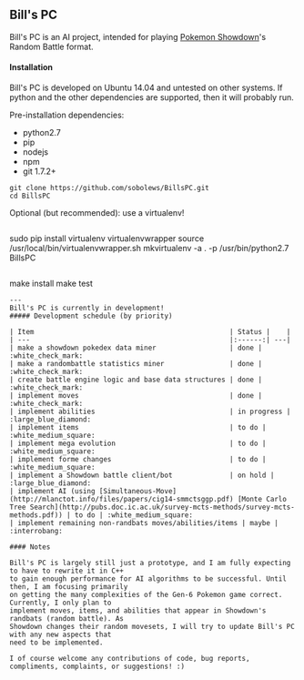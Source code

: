 ## Bill's PC
Bill's PC is an AI project, intended for playing [Pokemon Showdown](http://pokemonshowdown.com/)'s Random Battle format.

#### Installation
Bill's PC is developed on Ubuntu 14.04 and untested on other systems. If python and the other dependencies are supported, then it will probably run.

Pre-installation dependencies:
* python2.7
* pip
* nodejs
* npm
* git 1.7.2+

```
git clone https://github.com/sobolews/BillsPC.git
cd BillsPC
```
Optional (but recommended): use a virtualenv!
>```
sudo pip install virtualenv virtualenvwrapper
source /usr/local/bin/virtualenvwrapper.sh
mkvirtualenv -a . -p /usr/bin/python2.7 BillsPC
```

```
make install
make test
```
--- 
Bill's PC is currently in development!
##### Development schedule (by priority)

| Item                                                | Status |    |
| ---                                                 |:------:| ---|
| make a showdown pokedex data miner                  | done | :white_check_mark: 
| make a randombattle statistics miner                | done | :white_check_mark: 
| create battle engine logic and base data structures | done | :white_check_mark: 
| implement moves                                     | done | :white_check_mark: 
| implement abilities                                 | in progress | :large_blue_diamond: 
| implement items                                     | to do | :white_medium_square:
| implement mega evolution                            | to do | :white_medium_square:
| implement forme changes                             | to do | :white_medium_square:
| implement a Showdown battle client/bot              | on hold | :large_blue_diamond: 
| implement AI (using [Simultaneous-Move](http://mlanctot.info/files/papers/cig14-smmctsggp.pdf) [Monte Carlo Tree Search](http://pubs.doc.ic.ac.uk/survey-mcts-methods/survey-mcts-methods.pdf)) | to do | :white_medium_square:
| implement remaining non-randbats moves/abilities/items | maybe | :interrobang:

#### Notes

Bill's PC is largely still just a prototype, and I am fully expecting to have to rewrite it in C++
to gain enough performance for AI algorithms to be successful. Until then, I am focusing primarily
on getting the many complexities of the Gen-6 Pokemon game correct. Currently, I only plan to
implement moves, items, and abilities that appear in Showdown's randbats (random battle). As
Showdown changes their random movesets, I will try to update Bill's PC with any new aspects that
need to be implemented. 

I of course welcome any contributions of code, bug reports, compliments, complaints, or suggestions! :)
